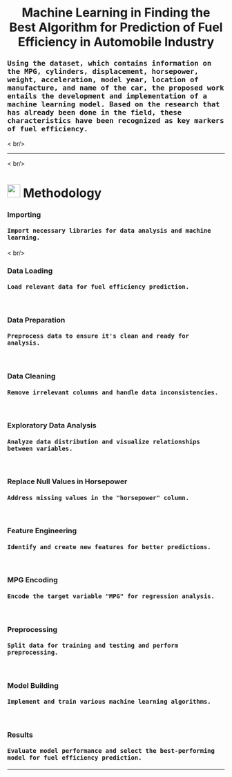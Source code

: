 <h1 align="center" >Machine Learning in Finding the Best Algorithm for Prediction of Fuel Efficiency in Automobile Industry</h1>
<h3><samp><strong>Using the dataset, which contains information on the MPG, cylinders, displacement, horsepower, weight, acceleration, model year, location of manufacture, and name of the car, the proposed work entails the development and implementation of a machine learning model. Based on the research that has already been done in the field, these characteristics have been recognized as key markers of fuel efficiency. </strong></samp></h3>
< br/>
<hr>
< br/>
 <h1><img src="https://media.giphy.com/media/iY8CRBdQXODJSCERIr/giphy.gif" width="30px">&nbsp;Methodology</h1>
<h3 align="left">Importing</h3>
<h4><samp><strong>Import necessary libraries for data analysis and machine learning.</strong></samp></h4>
< br/>

<h3 align="left">Data Loading</h3>
<h4><samp><strong>Load relevant data for fuel efficiency prediction.</strong></samp></h4>
<br/>

<h3 align="left">Data Preparation</h3>
<h4><samp><strong>Preprocess data to ensure it's clean and ready for analysis.</strong></samp></h4>
<br/>

<h3 align="left">Data Cleaning</h3>
<h4><samp><strong>Remove irrelevant columns and handle data inconsistencies.</strong></samp></h4>
<br/>

<h3 align="left">Exploratory Data Analysis</h3>
<h4><samp><strong>Analyze data distribution and visualize relationships between variables.</strong></samp></h4>
<br/>

<h3 align="left">Replace Null Values in Horsepower</h3>
<h4><samp><strong>Address missing values in the "horsepower" column.</strong></samp></h4>
<br/>

<h3 align="left">Feature Engineering</h3>
<h4><samp><strong>Identify and create new features for better predictions.</strong></samp></h4>
<br/>

<h3 align="left">MPG Encoding</h3>
<h4><samp><strong>Encode the target variable "MPG" for regression analysis.</strong></samp></h4>
<br/>

<h3 align="left">Preprocessing</h3>
<h4><samp><strong>Split data for training and testing and perform preprocessing.</strong></samp></h4>
<br/>

<h3 align="left">Model Building</h3>
<h4><samp><strong>Implement and train various machine learning algorithms.</strong></samp></h4>
<br/>

<h3 align="left">Results</h3>
<h4><samp><strong>Evaluate model performance and select the best-performing model for fuel efficiency prediction.</strong></samp></h4>

<hr>
